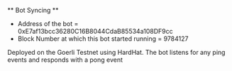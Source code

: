 ** Bot Syncing **
- Address of the bot = 0xE7af13bcc36280C16B8044CdaB85534a108DF9cc
- Block Number at which this bot started running = 9784127

Deployed on the Goerli Testnet using HardHat.
The bot listens for any ping events and responds with a pong event




